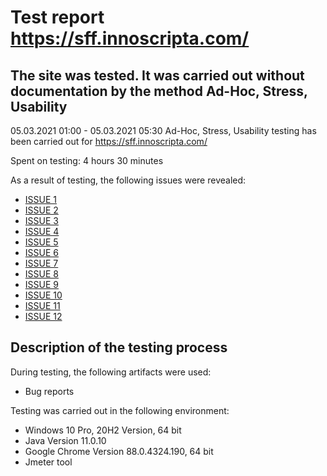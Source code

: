 # Test report https://sff.innoscripta.com/

## The site was tested. It was carried out without documentation by the method Ad-Hoc, Stress, Usability
05.03.2021 01:00 - 05.03.2021 05:30 Ad-Hoc, Stress, Usability testing has been carried out for https://sff.innoscripta.com/

Spent on testing: 4 hours 30 minutes

As a result of testing, the following issues were revealed:
* [ISSUE 1](https://github.com/k2wln/test-task-2/issues/1)
* [ISSUE 2](https://github.com/k2wln/test-task-2/issues/3)
* [ISSUE 3](https://github.com/k2wln/test-task-2/issues/4)
* [ISSUE 4](https://github.com/k2wln/test-task-2/issues/5)
* [ISSUE 5](https://github.com/k2wln/test-task-2/issues/6)
* [ISSUE 6](https://github.com/k2wln/test-task-2/issues/7)
* [ISSUE 7](https://github.com/k2wln/test-task-2/issues/8)
* [ISSUE 8](https://github.com/k2wln/test-task-2/issues/9)
* [ISSUE 9](https://github.com/k2wln/test-task-2/issues/10)
* [ISSUE 10](https://github.com/k2wln/test-task-2/issues/11)
* [ISSUE 11](https://github.com/k2wln/test-task-2/issues/12)
* [ISSUE 12](https://github.com/k2wln/test-task-2/issues/13)

## Description of the testing process

During testing, the following artifacts were used:
* Bug reports

Testing was carried out in the following environment:
* Windows 10 Pro, 20H2 Version, 64 bit
* Java Version 11.0.10
* Google Chrome Version 88.0.4324.190, 64 bit
* Jmeter tool
